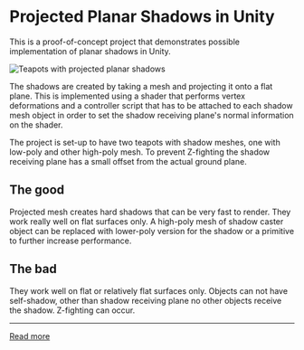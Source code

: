 # Projected Planar Shadows in Unity
This is a proof-of-concept project that demonstrates possible implementation of
planar shadows in Unity.

![Teapots with projected planar shadows](https://www.cosmicworks.io/blog/implementing-planar-shadows-in-unity/images/figure-teapots-mesh-view.jpg)

The shadows are created by taking a mesh and projecting it onto a flat plane.
This is implemented using a shader that performs vertex deformations and a
controller script that has to be attached to each shadow mesh object in order to
set the shadow receiving plane's normal information on the shader.

The project is set-up to have two teapots with shadow meshes, one with low-poly
and other high-poly mesh. To prevent Z-fighting the shadow receiving plane has a
small offset from the actual ground plane.

## The good
Projected mesh creates hard shadows that can be very fast to render. They work
really well on flat surfaces only. A high-poly mesh of shadow caster object can
be replaced with lower-poly version for the shadow or a primitive to further
increase performance.

## The bad
They work well on flat or relatively flat surfaces only. Objects can not have
self-shadow, other than shadow receiving plane no other objects receive the
shadow. Z-fighting can occur.

---
[Read more][Blog]

[Blog]: https://www.cosmicworks.io/blog/2019/02/implementing-planar-shadows-in-unity/
